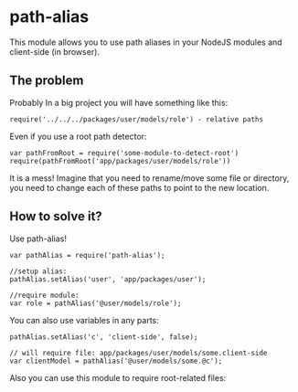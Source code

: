 path-alias
==========
This module allows you to use path aliases in your NodeJS modules and client-side (in browser).

## The problem
Probably In a big project you will have something like this:
```
require('../../../packages/user/models/role') - relative paths
```

Even if you use a root path detector:
```
var pathFromRoot = require('some-module-to-detect-root')
require(pathFromRoot('app/packages/user/models/role'))
```

It is a mess!
Imagine that you need to rename/move some file or directory, you need to change each of these paths to point to the new location.

## How to solve it?
Use path-alias!
```
var pathAlias = require('path-alias');

//setup alias:
pathAlias.setAlias('user', 'app/packages/user');

//require module:
var role = pathAlias('@user/models/role');
```

You can also use variables in any parts:
```
pathAlias.setAlias('c', 'client-side', false);

// will require file: app/packages/user/models/some.client-side
var clientModel = pathAlias('@user/models/some.@c');
```

Also you can use this module to require root-related files: